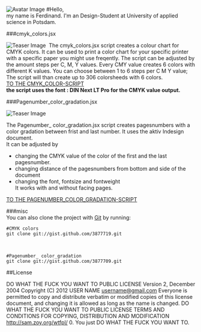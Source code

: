 ![Avatar Image](https://raw.github.com/fabiantheblind/auto-typo-adbe-id/gh-pages/assets/images/avatar/ferdinandp.png)
#Hello,  
my name is Ferdinand. I'm an Design-Student at University of applied science in Potsdam.

###cmyk_colors.jsx  
 
![Teaser Image](https://raw.github.com/fabiantheblind/auto-typo-adbe-id/gh-pages/assets/images/teaser/fp_cmyk_colors_teaser.png) 
The cmyk_colors.jsx script creates a colour chart for CMYK colors. It can be used to print a color chart for your specific printer with a specific paper you might use freqently. The script can be adjusted by the amount steps per C, M, Y values. Every CMY value creates 6 colors with different K values. You can choose between 1 to 6 steps per C M Y value;  
The script will than create up to 306 colorsheeds with 6 colors.  
[TO THE CMYK_COLOR-SCRIPT](https://raw.github.com/fabiantheblind/auto-typo-adbe-id/master/FerdinandP/cmyk_colors.jsx)  
**the script uses the font :  DIN Next LT Pro for the CMYK value output.**  


###Pagenumber_color_gradation.jsx  

![Teaser Image](https://raw.github.com/fabiantheblind/auto-typo-adbe-id/gh-pages/assets/images/teaser/fp_pagenumber_color_gradation_teaser.png)   

The Pagenumber_ color_gradation.jsx script creates pagesnumbers with a color gradation between frist and last number. It uses the aktiv Indesign document.  
It can be adjusted by  
- changing the CMYK value of the color of the first and the last pagesnumber.  
- changing distance of the pagesnumbers from bottom and side of the document  
- changing the font, fontsize and fontweight  
It works with and without facing pages.  

[TO THE PAGENUMBER_COLOR_GRADATION-SCRIPT](https://raw.github.com/fabiantheblind/auto-typo-adbe-id/master/FerdinandP/pagenumber_color_gradation.jsx)

###misc  
You can also clone the project with [Git](http://git-scm.com) by running:  

    #CMYK colors  
    git clone git://gist.github.com/3877719.git  

<br>  

    #Pagenumber_ color_gradation  
    git clone git://gist.github.com/3877709.git  


##License  

DO WHAT THE FUCK YOU WANT TO PUBLIC LICENSE Version 2, December 2004
Copyright (C) 2012 USER NAME username@gmail.com Everyone is permitted to copy and distribute verbatim or modified copies of this license document, and changing it is allowed as long as the name is changed.
DO WHAT THE FUCK YOU WANT TO PUBLIC LICENSE TERMS AND CONDITIONS FOR COPYING, DISTRIBUTION AND MODIFICATION http://sam.zoy.org/wtfpl/
0. You just DO WHAT THE FUCK YOU WANT TO.
